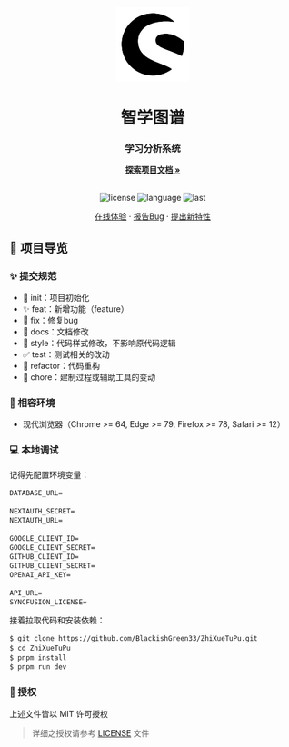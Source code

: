 <div align="center">
  <img width="130" src="https://github.com/BlackishGreen33/ZhiXueTuPu/blob/main/public/logo.png?raw=true" alt="智学图谱 Logo">
  <h1 align="center">智学图谱</h1>
  <h3>学习分析系统</h3>
  <a href="https://github.com/BlackishGreen33/ZhiXueTuPu"><strong>探索项目文档 »</strong></a>
  <br />
  <br />

![license](https://img.shields.io/github/license/BlackishGreen33/ZhiXueTuPu)
![language](https://img.shields.io/github/languages/top/BlackishGreen33/ZhiXueTuPu)
![last](https://img.shields.io/github/last-commit/BlackishGreen33/ZhiXueTuPu)

<a href="https://zhixuetupu.vercel.app/" target="_blank">在线体验</a>
·
<a href="https://github.com/BlackishGreen33/ZhiXueTuPu/issues">报告Bug</a>
·
<a href="https://github.com/BlackishGreen33/ZhiXueTuPu/issues">提出新特性</a>

</div>

## 🔖 项目导览

### ✨ 提交规范

- 🎉 init：项目初始化
- ✨ feat：新增功能（feature）
- 🐞 fix：修复bug
- 📃 docs：文档修改
- 🌈 style：代码样式修改，不影响原代码逻辑
- ✅ test：测试相关的改动
- 🔨 refactor：代码重构
- 🔧 chore：建制过程或辅助工具的变动

### 🎯 相容环境

- 现代浏览器（Chrome >= 64, Edge >= 79, Firefox >= 78, Safari >= 12）

### 💻 本地调试

记得先配置环境变量：
```env
DATABASE_URL=

NEXTAUTH_SECRET=
NEXTAUTH_URL=

GOOGLE_CLIENT_ID=
GOOGLE_CLIENT_SECRET=
GITHUB_CLIENT_ID=
GITHUB_CLIENT_SECRET=
OPENAI_API_KEY=

API_URL=
SYNCFUSION_LICENSE=
```

接着拉取代码和安装依赖：
```bash
$ git clone https://github.com/BlackishGreen33/ZhiXueTuPu.git
$ cd ZhiXueTuPu
$ pnpm install
$ pnpm run dev
```

### 📝 授权

上述文件皆以 MIT 许可授权

> 详细之授权请参考 [LICENSE](LICENSE) 文件
